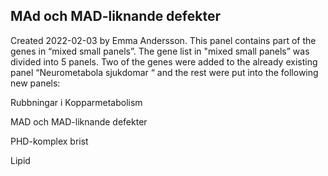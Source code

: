 ## MAd och MAD-liknande defekter
Created 2022-02-03 by Emma Andersson. This panel contains part of the genes in “mixed small panels”. The gene list in "mixed small panels” was divided into 5 panels. Two of the genes were added to the already existing panel “Neurometabola sjukdomar “ and the rest were put into the following new panels:

Rubbningar i Kopparmetabolism

MAD och MAD-liknande defekter

PHD-komplex brist

Lipid


